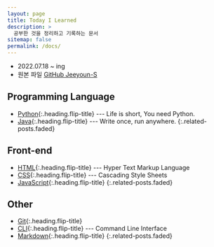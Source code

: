 ```yaml
---
layout: page
title: Today I Learned
description: >
  공부한 것을 정리하고 기록하는 문서
sitemap: false
permalink: /docs/
---
```


- 2022.07.18 ~ ing
- 원본 파일 [GitHub Jeeyoun-S](https://github.com/Jeeyoun-S/Jeeyoun-S.github.io/tree/master/docs)

## Programming Language
* [Python]{:.heading.flip-title} --- Life is short, You need Python.
* [Java]{:.heading.flip-title} --- Write once, run anywhere.
{:.related-posts.faded}

## Front-end
* [HTML]{:.heading.flip-title} --- Hyper Text Markup Language
* [CSS]{:.heading.flip-title} --- Cascading Style Sheets
* [JavaScript]{:.heading.flip-title}
{:.related-posts.faded}

## Other
* [Git]{:.heading.flip-title}
* [CLI]{:.heading.flip-title} --- Command Line Interface
* [Markdown]{:.heading.flip-title}
{:.related-posts.faded}

[Python]: /docs/python/
[Java]: /docs/java/

[HTML]: html.md
[CSS]: css.md
[JavaScript]: /docs/javascript/

[Markdown]: markdown.md
[CLI]: cli.md
[Git]: git.md

